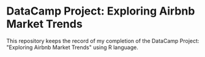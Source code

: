 # DataCamp Project: Exploring Airbnb Market Trends
This repository keeps the record of my completion of the DataCamp Project: "Exploring Airbnb Market Trends" using R language.
